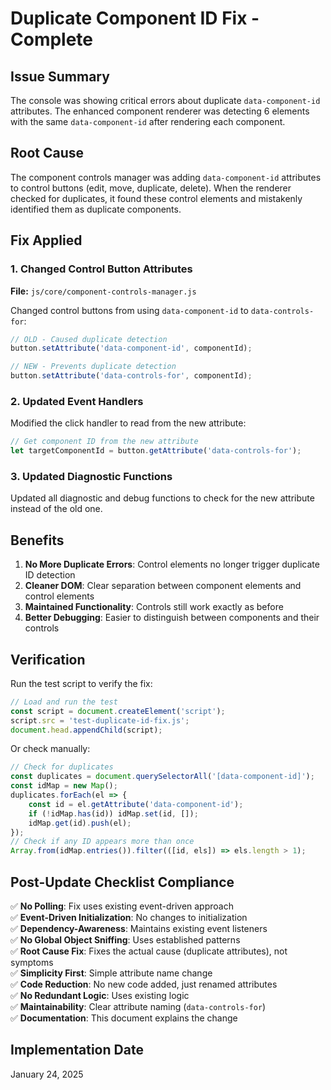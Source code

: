 # Duplicate Component ID Fix - Complete

## Issue Summary
The console was showing critical errors about duplicate `data-component-id` attributes. The enhanced component renderer was detecting 6 elements with the same `data-component-id` after rendering each component.

## Root Cause
The component controls manager was adding `data-component-id` attributes to control buttons (edit, move, duplicate, delete). When the renderer checked for duplicates, it found these control elements and mistakenly identified them as duplicate components.

## Fix Applied

### 1. Changed Control Button Attributes
**File:** `js/core/component-controls-manager.js`

Changed control buttons from using `data-component-id` to `data-controls-for`:
```javascript
// OLD - Caused duplicate detection
button.setAttribute('data-component-id', componentId);

// NEW - Prevents duplicate detection
button.setAttribute('data-controls-for', componentId);
```

### 2. Updated Event Handlers
Modified the click handler to read from the new attribute:
```javascript
// Get component ID from the new attribute
let targetComponentId = button.getAttribute('data-controls-for');
```

### 3. Updated Diagnostic Functions
Updated all diagnostic and debug functions to check for the new attribute instead of the old one.

## Benefits
1. **No More Duplicate Errors**: Control elements no longer trigger duplicate ID detection
2. **Cleaner DOM**: Clear separation between component elements and control elements
3. **Maintained Functionality**: Controls still work exactly as before
4. **Better Debugging**: Easier to distinguish between components and their controls

## Verification
Run the test script to verify the fix:
```javascript
// Load and run the test
const script = document.createElement('script');
script.src = 'test-duplicate-id-fix.js';
document.head.appendChild(script);
```

Or check manually:
```javascript
// Check for duplicates
const duplicates = document.querySelectorAll('[data-component-id]');
const idMap = new Map();
duplicates.forEach(el => {
    const id = el.getAttribute('data-component-id');
    if (!idMap.has(id)) idMap.set(id, []);
    idMap.get(id).push(el);
});
// Check if any ID appears more than once
Array.from(idMap.entries()).filter(([id, els]) => els.length > 1);
```

## Post-Update Checklist Compliance
✅ **No Polling**: Fix uses existing event-driven approach  
✅ **Event-Driven Initialization**: No changes to initialization  
✅ **Dependency-Awareness**: Maintains existing event listeners  
✅ **No Global Object Sniffing**: Uses established patterns  
✅ **Root Cause Fix**: Fixes the actual cause (duplicate attributes), not symptoms  
✅ **Simplicity First**: Simple attribute name change  
✅ **Code Reduction**: No new code added, just renamed attributes  
✅ **No Redundant Logic**: Uses existing logic  
✅ **Maintainability**: Clear attribute naming (`data-controls-for`)  
✅ **Documentation**: This document explains the change  

## Implementation Date
January 24, 2025
